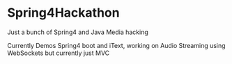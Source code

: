 Spring4Hackathon
================

Just a bunch of Spring4 and Java Media hacking


Currently Demos Spring4 boot and iText, working on Audio Streaming using WebSockets but currently just MVC
